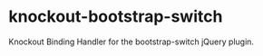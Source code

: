knockout-bootstrap-switch
=========================

Knockout Binding Handler for the bootstrap-switch jQuery plugin.
